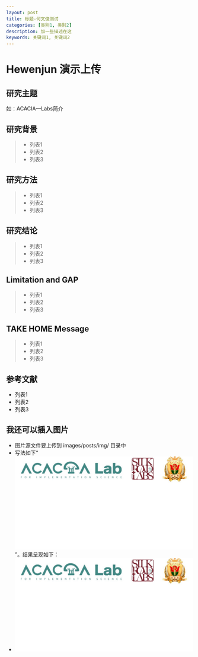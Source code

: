 ```yaml
---
layout: post
title: 标题-何文俊测试   
categories: [类别1, 类别2]
description: 加一些描述在这
keywords: 关键词1, 关键词2
---
```


# Hewenjun 演示上传

## 研究主题

如：ACACIA—Labs简介

## 研究背景

>* 列表1
>* 列表2
>* 列表3

## 研究方法
>* 列表1
>* 列表2
>* 列表3

## 研究结论
>* 列表1
>* 列表2
>* 列表3

## Limitation and GAP
>* 列表1
>* 列表2
>* 列表3

## TAKE HOME Message
>* 列表1
>* 列表2
>* 列表3

## 参考文献

* 列表1
* 列表2
* 列表3

## 我还可以插入图片

* 图片源文件要上传到 images/posts/img/ 目录中
* 写法如下“![](/images/posts/img/团队logo.jpeg)”。结果呈现如下：
* ![](/images/posts/img/团队logo.jpeg)

　　

